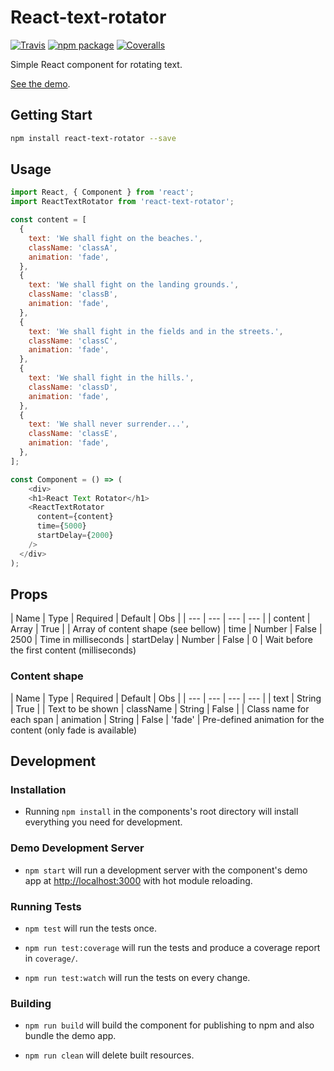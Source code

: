 # React-text-rotator

[![Travis][build-badge]][build]
[![npm package][npm-badge]][npm]
[![Coveralls][coveralls-badge]][coveralls]

Simple React component for rotating text.

[build-badge]: https://img.shields.io/travis/claytonmarinho/react-text-rotator/master.png?style=flat-square
[build]: https://travis-ci.org/claytonmarinho/react-text-rotator

[npm-badge]: https://img.shields.io/npm/v/npm-package.png?style=flat-square
[npm]: https://www.npmjs.org/package/npm-package

[coveralls-badge]: https://img.shields.io/coveralls/claytonmarinho/react-text-rotator/master.png?style=flat-square
[coveralls]: https://coveralls.io/github/claytonmarinho/react-text-rotator

[See the demo](https://claytonmarinho.github.io/react-text-rotator/).


Getting Start
-----------

```bash
npm install react-text-rotator --save
```


Usage
-----------

```javascript
import React, { Component } from 'react';
import ReactTextRotator from 'react-text-rotator';

const content = [
  {
    text: 'We shall fight on the beaches.',
    className: 'classA',
    animation: 'fade',
  },
  {
    text: 'We shall fight on the landing grounds.',
    className: 'classB',
    animation: 'fade',
  },
  {
    text: 'We shall fight in the fields and in the streets.',
    className: 'classC',
    animation: 'fade',
  },
  {
    text: 'We shall fight in the hills.',
    className: 'classD',
    animation: 'fade',
  },
  {
    text: 'We shall never surrender...',
    className: 'classE',
    animation: 'fade',
  },
];

const Component = () => (
	<div>
    <h1>React Text Rotator</h1>
    <ReactTextRotator
      content={content}
      time={5000}
      startDelay={2000}
    />
  </div>
);

```

Props
-----------

| Name | Type | Required | Default | Obs |
| --- | --- | --- | --- |
| content | Array | True | | Array of content shape (see bellow)
| time | Number | False | 2500 | Time in milliseconds
| startDelay | Number | False | 0 | Wait before the first content (milliseconds)

### Content shape

| Name | Type | Required | Default | Obs |
| --- | --- | --- | --- |
| text | String | True | | Text to be shown
| className | String | False | | Class name for each span
| animation | String | False | 'fade' | Pre-defined animation for the content (only fade is available)


Development
-----------

### Installation

- Running `npm install` in the components's root directory will install everything you need for development.

### Demo Development Server

- `npm start` will run a development server with the component's demo app at [http://localhost:3000](http://localhost:3000) with hot module reloading.

### Running Tests

- `npm test` will run the tests once.

- `npm run test:coverage` will run the tests and produce a coverage report in `coverage/`.

- `npm run test:watch` will run the tests on every change.

### Building

- `npm run build` will build the component for publishing to npm and also bundle the demo app.

- `npm run clean` will delete built resources.

